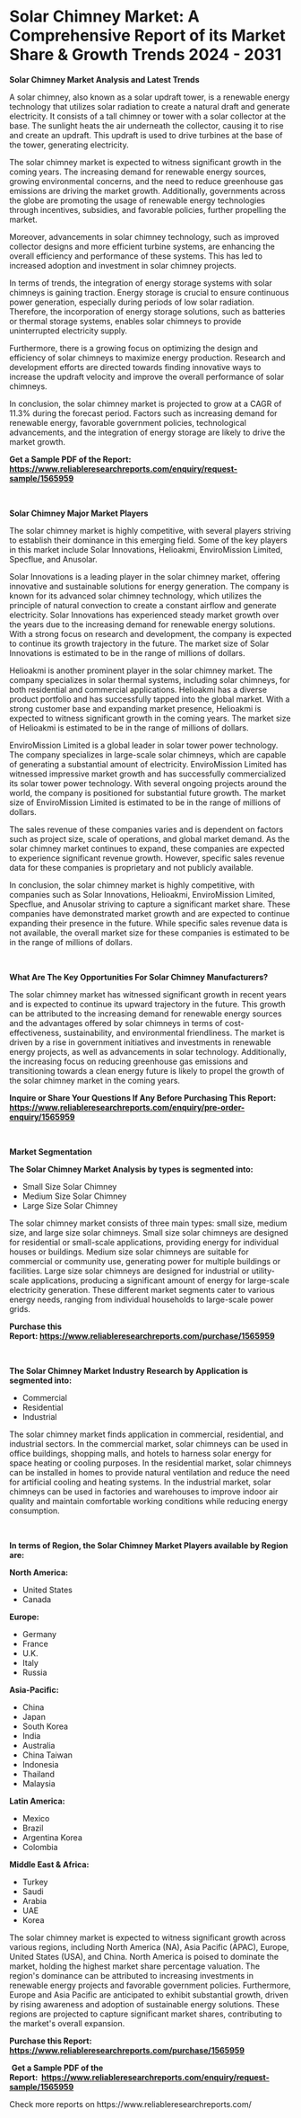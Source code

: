 <p><h1>Solar Chimney Market: A Comprehensive Report of its Market Share & Growth Trends 2024 - 2031</h1></p><p><strong>Solar Chimney Market Analysis and Latest Trends</strong></p>
<p><p>A solar chimney, also known as a solar updraft tower, is a renewable energy technology that utilizes solar radiation to create a natural draft and generate electricity. It consists of a tall chimney or tower with a solar collector at the base. The sunlight heats the air underneath the collector, causing it to rise and create an updraft. This updraft is used to drive turbines at the base of the tower, generating electricity.</p><p>The solar chimney market is expected to witness significant growth in the coming years. The increasing demand for renewable energy sources, growing environmental concerns, and the need to reduce greenhouse gas emissions are driving the market growth. Additionally, governments across the globe are promoting the usage of renewable energy technologies through incentives, subsidies, and favorable policies, further propelling the market.</p><p>Moreover, advancements in solar chimney technology, such as improved collector designs and more efficient turbine systems, are enhancing the overall efficiency and performance of these systems. This has led to increased adoption and investment in solar chimney projects.</p><p>In terms of trends, the integration of energy storage systems with solar chimneys is gaining traction. Energy storage is crucial to ensure continuous power generation, especially during periods of low solar radiation. Therefore, the incorporation of energy storage solutions, such as batteries or thermal storage systems, enables solar chimneys to provide uninterrupted electricity supply.</p><p>Furthermore, there is a growing focus on optimizing the design and efficiency of solar chimneys to maximize energy production. Research and development efforts are directed towards finding innovative ways to increase the updraft velocity and improve the overall performance of solar chimneys.</p><p>In conclusion, the solar chimney market is projected to grow at a CAGR of 11.3% during the forecast period. Factors such as increasing demand for renewable energy, favorable government policies, technological advancements, and the integration of energy storage are likely to drive the market growth.</p></p>
<p><strong>Get a Sample PDF of the Report:&nbsp; <a href="https://www.reliableresearchreports.com/enquiry/request-sample/1565959">https://www.reliableresearchreports.com/enquiry/request-sample/1565959</a></strong></p>
<p>&nbsp;</p>
<p><strong>Solar Chimney Major Market Players</strong></p>
<p><p>The solar chimney market is highly competitive, with several players striving to establish their dominance in this emerging field. Some of the key players in this market include Solar Innovations, Helioakmi, EnviroMission Limited, Specflue, and Anusolar.</p><p>Solar Innovations is a leading player in the solar chimney market, offering innovative and sustainable solutions for energy generation. The company is known for its advanced solar chimney technology, which utilizes the principle of natural convection to create a constant airflow and generate electricity. Solar Innovations has experienced steady market growth over the years due to the increasing demand for renewable energy solutions. With a strong focus on research and development, the company is expected to continue its growth trajectory in the future. The market size of Solar Innovations is estimated to be in the range of millions of dollars.</p><p>Helioakmi is another prominent player in the solar chimney market. The company specializes in solar thermal systems, including solar chimneys, for both residential and commercial applications. Helioakmi has a diverse product portfolio and has successfully tapped into the global market. With a strong customer base and expanding market presence, Helioakmi is expected to witness significant growth in the coming years. The market size of Helioakmi is estimated to be in the range of millions of dollars.</p><p>EnviroMission Limited is a global leader in solar tower power technology. The company specializes in large-scale solar chimneys, which are capable of generating a substantial amount of electricity. EnviroMission Limited has witnessed impressive market growth and has successfully commercialized its solar tower power technology. With several ongoing projects around the world, the company is positioned for substantial future growth. The market size of EnviroMission Limited is estimated to be in the range of millions of dollars.</p><p>The sales revenue of these companies varies and is dependent on factors such as project size, scale of operations, and global market demand. As the solar chimney market continues to expand, these companies are expected to experience significant revenue growth. However, specific sales revenue data for these companies is proprietary and not publicly available.</p><p>In conclusion, the solar chimney market is highly competitive, with companies such as Solar Innovations, Helioakmi, EnviroMission Limited, Specflue, and Anusolar striving to capture a significant market share. These companies have demonstrated market growth and are expected to continue expanding their presence in the future. While specific sales revenue data is not available, the overall market size for these companies is estimated to be in the range of millions of dollars.</p></p>
<p>&nbsp;</p>
<p><strong>What Are The Key Opportunities For Solar Chimney Manufacturers?</strong></p>
<p><p>The solar chimney market has witnessed significant growth in recent years and is expected to continue its upward trajectory in the future. This growth can be attributed to the increasing demand for renewable energy sources and the advantages offered by solar chimneys in terms of cost-effectiveness, sustainability, and environmental friendliness. The market is driven by a rise in government initiatives and investments in renewable energy projects, as well as advancements in solar technology. Additionally, the increasing focus on reducing greenhouse gas emissions and transitioning towards a clean energy future is likely to propel the growth of the solar chimney market in the coming years.</p></p>
<p><strong>Inquire or Share Your Questions If Any Before Purchasing This Report: <a href="https://www.reliableresearchreports.com/enquiry/pre-order-enquiry/1565959">https://www.reliableresearchreports.com/enquiry/pre-order-enquiry/1565959</a></strong></p>
<p>&nbsp;</p>
<p><strong>Market Segmentation</strong></p>
<p><strong>The Solar Chimney Market Analysis by types is segmented into:</strong></p>
<p><ul><li>Small Size Solar Chimney</li><li>Medium Size Solar Chimney</li><li>Large Size Solar Chimney</li></ul></p>
<p><p>The solar chimney market consists of three main types: small size, medium size, and large size solar chimneys. Small size solar chimneys are designed for residential or small-scale applications, providing energy for individual houses or buildings. Medium size solar chimneys are suitable for commercial or community use, generating power for multiple buildings or facilities. Large size solar chimneys are designed for industrial or utility-scale applications, producing a significant amount of energy for large-scale electricity generation. These different market segments cater to various energy needs, ranging from individual households to large-scale power grids.</p></p>
<p><strong>Purchase this Report:&nbsp;<a href="https://www.reliableresearchreports.com/purchase/1565959">https://www.reliableresearchreports.com/purchase/1565959</a></strong></p>
<p>&nbsp;</p>
<p><strong>The Solar Chimney Market Industry Research by Application is segmented into:</strong></p>
<p><ul><li>Commercial</li><li>Residential</li><li>Industrial</li></ul></p>
<p><p>The solar chimney market finds application in commercial, residential, and industrial sectors. In the commercial market, solar chimneys can be used in office buildings, shopping malls, and hotels to harness solar energy for space heating or cooling purposes. In the residential market, solar chimneys can be installed in homes to provide natural ventilation and reduce the need for artificial cooling and heating systems. In the industrial market, solar chimneys can be used in factories and warehouses to improve indoor air quality and maintain comfortable working conditions while reducing energy consumption.</p></p>
<p>&nbsp;</p>
<p><strong>In terms of Region, the Solar Chimney Market Players available by Region are:</strong></p>
<p>
    <p> <strong> North America: </strong>
        <ul>
            <li>United States</li>
            <li>Canada</li>
        </ul>
        </p> 
    <p> <strong> Europe: </strong>
        <ul>
            <li>Germany</li>
            <li>France</li>
            <li>U.K.</li>
            <li>Italy</li>
            <li>Russia</li>
        </ul>
        </p> 
    <p> <strong> Asia-Pacific: </strong>
        <ul>
            <li>China</li>
            <li>Japan</li>
            <li>South Korea</li>
            <li>India</li>
            <li>Australia</li>
            <li>China Taiwan</li>
            <li>Indonesia</li>
            <li>Thailand</li>
            <li>Malaysia</li>
        </ul>
        </p> 
    <p> <strong> Latin America: </strong>
        <ul>
            <li>Mexico</li>
            <li>Brazil</li>
            <li>Argentina Korea</li>
            <li>Colombia</li>
        </ul>
        </p> 
    <p> <strong> Middle East & Africa: </strong>
        <ul>
            <li>Turkey</li>
            <li>Saudi</li>
            <li>Arabia</li>
            <li>UAE</li>
            <li>Korea</li>
        </ul>
    </p>
    </p>
<p><p>The solar chimney market is expected to witness significant growth across various regions, including North America (NA), Asia Pacific (APAC), Europe, United States (USA), and China. North America is poised to dominate the market, holding the highest market share percentage valuation. The region's dominance can be attributed to increasing investments in renewable energy projects and favorable government policies. Furthermore, Europe and Asia Pacific are anticipated to exhibit substantial growth, driven by rising awareness and adoption of sustainable energy solutions. These regions are projected to capture significant market shares, contributing to the market's overall expansion.</p></p>
<p><strong>Purchase this Report: <a href="https://www.reliableresearchreports.com/purchase/1565959">https://www.reliableresearchreports.com/purchase/1565959</a></strong></p>
<p>&nbsp;<strong>Get a Sample PDF of the Report:&nbsp;&nbsp;<a href="https://www.reliableresearchreports.com/enquiry/request-sample/1565959">https://www.reliableresearchreports.com/enquiry/request-sample/1565959</a></strong></p>
<p><strong></strong></p>
<p>Check more reports on https://www.reliableresearchreports.com/</p>